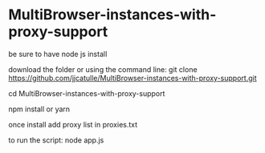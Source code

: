 # MultiBrowser-instances-with-proxy-support
be sure to have node js install

download the folder or using the command line: git clone https://github.com/jjcatulle/MultiBrowser-instances-with-proxy-support.git

cd MultiBrowser-instances-with-proxy-support

npm install or yarn

once install add proxy list in proxies.txt

to run the script: node app.js
